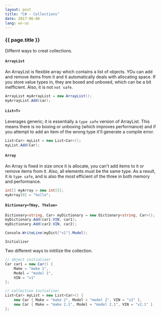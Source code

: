```yaml
---
layout: post
title: "C# - Collections"
date: 2017-06-06
lang: en-us
---
```


### {{ page.title }}

Differnt ways to creat collections.

#### `ArrayList`
An ArrayList is flexible array which contains a list of objects. YOu can add and remove items from it and it automatically deals with allocating space. If you store value types in, they are boxed and unboxed, which can be a bit inefficient. Also, it is not `not safe`.

```csharp
ArrayList myArrayList = new ArrayList();
myArrayList.Add(car);
```

#### `List<T>`
Leverages generic; it is essentially a `type safe` version of ArrayList. This means there is no boxing or unboxing (which improves performance) and if you attempt to add an item of the wrong type it'll generate a compile error.

```csharp
List<Car> myList = new List<Car>();
myList.Add(Car);
```

#### `Array`
An Array is fixed in size once it is allocate, you can't add items to it or remove items from it. Also, all elements must be the same type. As a result, it is `type safe`, and is also the most efficient of the three in both memory and performance. 

```csharp
int[] myArray = new int[5];
myArray[0] = "hello";
```

#### `Dictionary<TKey, TValue>`

```csharp
Dictionary<string, Car> myDictionary = new Dictionary<string, Car>();
myDictionary.Add(car1.VIN, car1);
myDictionary.Add(car2.VIN, car2);

Console.WriteLine(myDict["v1"].Model);
```

`Initializer`

Two different ways to initilize the collection.

```csharp
// object initializer
Car car1 = new Car() {
    Make = "make 1",
    Model = "model 1",
    VIN = "v1"
};
```

```csharp
// collection initializer
List<Car> myList = new List<Car>() {
    new Car { Make = "make 2", Model = "model 2", VIN = "v2" },
    new Car { Make = "make 2.1", Model = "model 2.1", VIN = "v2.1" }
};
```
